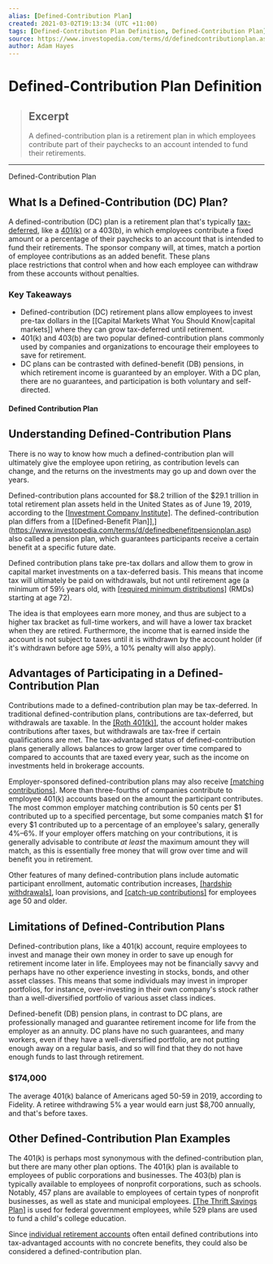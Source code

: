```yaml
---
alias: [Defined-Contribution Plan]
created: 2021-03-02T19:13:34 (UTC +11:00)
tags: [Defined-Contribution Plan Definition, Defined-Contribution Plan]
source: https://www.investopedia.com/terms/d/definedcontributionplan.asp
author: Adam Hayes
---
```


# Defined-Contribution Plan Definition

> ## Excerpt
> A defined-contribution plan is a retirement plan in which employees contribute part of their paychecks to an account intended to fund their retirements.

---

Defined-Contribution Plan
## What Is a Defined-Contribution (DC) Plan?

A defined-contribution (DC) plan is a retirement plan that's typically [tax-deferred](https://www.investopedia.com/terms/t/taxdeferred.asp), like a [401(k)](https://www.investopedia.com/terms/1/401kplan.asp) or a 403(b), in which employees contribute a fixed amount or a percentage of their paychecks to an account that is intended to fund their retirements. The sponsor company will, at times, match a portion of employee contributions as an added benefit. These plans place restrictions that control when and how each employee can withdraw from these accounts without penalties.

### Key Takeaways

-   Defined-contribution (DC) retirement plans allow employees to invest pre-tax dollars in the [[Capital Markets What You Should Know|capital markets]] where they can grow tax-deferred until retirement.
-   401(k) and 403(b) are two popular defined-contribution plans commonly used by companies and organizations to encourage their employees to save for retirement.
-   DC plans can be contrasted with defined-benefit (DB) pensions, in which retirement income is guaranteed by an employer. With a DC plan, there are no guarantees, and participation is both voluntary and self-directed.

#### Defined Contribution Plan

## Understanding Defined-Contribution Plans

There is no way to know how much a defined-contribution plan will ultimately give the employee upon retiring, as contribution levels can change, and the returns on the investments may go up and down over the years.

Defined-contribution plans accounted for $8.2 trillion of the $29.1 trillion in total retirement plan assets held in the United States as of June 19, 2019, according to the [[Investment Company Institute]](https://www.investopedia.com/terms/i/investmentcompanyinstitute.asp). The defined-contribution plan differs from a [[Defined-Benefit Plan]],](https://www.investopedia.com/terms/d/definedbenefitpensionplan.asp) also called a pension plan, which guarantees participants receive a certain benefit at a specific future date.

Defined contribution plans take pre-tax dollars and allow them to grow in capital market investments on a tax-deferred basis. This means that income tax will ultimately be paid on withdrawals, but not until retirement age (a minimum of 59½ years old, with [[required minimum distributions]](https://www.investopedia.com/terms/r/requiredminimumdistribution.asp) (RMDs) starting at age 72).

The idea is that employees earn more money, and thus are subject to a higher tax bracket as full-time workers, and will have a lower tax bracket when they are retired. Furthermore, the income that is earned inside the account is not subject to taxes until it is withdrawn by the account holder (if it's withdrawn before age 59½, a 10% penalty will also apply).

## Advantages of Participating in a Defined-Contribution Plan

Contributions made to a defined-contribution plan may be tax-deferred. In traditional defined-contribution plans, contributions are tax-deferred, but withdrawals are taxable. In the [[Roth 401(k)]](https://www.investopedia.com/terms/r/roth401k.asp), the account holder makes contributions after taxes, but withdrawals are tax-free if certain qualifications are met. The tax-advantaged status of defined-contribution plans generally allows balances to grow larger over time compared to compared to accounts that are taxed every year, such as the income on investments held in brokerage accounts.

Employer-sponsored defined-contribution plans may also receive [[matching contributions]](https://www.investopedia.com/terms/m/matchingcontribution.asp). More than three-fourths of companies contribute to employee 401(k) accounts based on the amount the participant contributes. The most common employer matching contribution is 50 cents per $1 contributed up to a specified percentage, but some companies match $1 for every $1 contributed up to a percentage of an employee's salary, generally 4%–6%. If your employer offers matching on your contributions, it is generally advisable to contribute _at least_ the maximum amount they will match, as this is essentially free money that will grow over time and will benefit you in retirement.

Other features of many defined-contribution plans include automatic participant enrollment, automatic contribution increases, [[hardship withdrawals]](https://www.investopedia.com/terms/h/hardship_withdrawal.asp), loan provisions, and [[catch-up contributions]](https://www.investopedia.com/terms/c/catchupcontribution.asp) for employees age 50 and older.

## Limitations of Defined-Contribution Plans

Defined-contribution plans, like a 401(k) account, require employees to invest and manage their own money in order to save up enough for retirement income later in life. Employees may not be financially savvy and perhaps have no other experience investing in stocks, bonds, and other asset classes. This means that some individuals may invest in improper portfolios, for instance, over-investing in their own company's stock rather than a well-diversified portfolio of various asset class indices.

Defined-benefit (DB) pension plans, in contrast to DC plans, are professionally managed and guarantee retirement income for life from the employer as an annuity. DC plans have no such guarantees, and many workers, even if they have a well-diversified portfolio, are not putting enough away on a regular basis, and so will find that they do not have enough funds to last through retirement.

### $174,000

The average 401(k) balance of Americans aged 50-59 in 2019, according to Fidelity. A retiree withdrawing 5% a year would earn just $8,700 annually, and that's before taxes.

## Other Defined-Contribution Plan Examples

The 401(k) is perhaps most synonymous with the defined-contribution plan, but there are many other plan options. The 401(k) plan is available to employees of public corporations and businesses. The 403(b) plan is typically available to employees of nonprofit corporations, such as schools. Notably, 457 plans are available to employees of certain types of nonprofit businesses, as well as state and municipal employees. [[The Thrift Savings Plan]](https://www.investopedia.com/terms/t/thrift_savings_plan.asp) is used for federal government employees, while 529 plans are used to fund a child's college education.

Since [individual retirement accounts](https://www.investopedia.com/terms/i/ira.asp) often entail defined contributions into tax-advantaged accounts with no concrete benefits, they could also be considered a defined-contribution plan.
